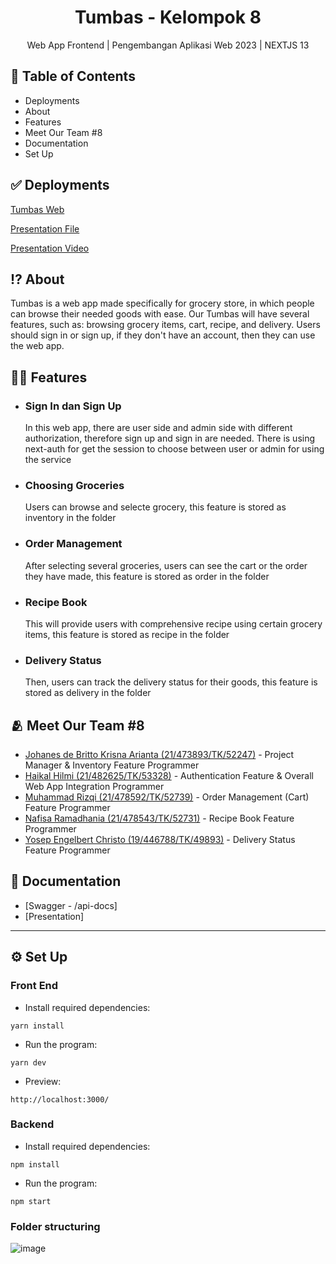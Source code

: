 <h1 align="center">
  Tumbas - Kelompok 8
</h1>
<p align="center">Web App Frontend | Pengembangan Aplikasi Web 2023 | NEXTJS 13</p>

## 📃 Table of Contents

- Deployments
- About
- Features
- Meet Our Team #8
- Documentation
- Set Up

## ✅ Deployments
[Tumbas Web](https://paw-fe.vercel.app/auth/signin)

[Presentation File](https://www.canva.com/design/DAF2SK5hvP8/AmLq3Wj1Asd-cK6vzOTnIQ/view?utm_content=DAF2SK5hvP8&utm_campaign=designshare&utm_medium=link&utm_source=editor)

[Presentation Video](https://paw-fe.vercel.app/auth/signin)

## ⁉️ About

Tumbas is a web app made specifically for grocery store, in which people can browse their needed goods with ease. Our Tumbas will have several features, such as: browsing grocery items, cart, recipe, and delivery. Users should sign in or sign up, if they don't have an account, then they can use the web app.

## 😵‍💫 Features

- ### Sign In dan Sign Up<br>
  In this web app, there are user side and admin side with different authorization, therefore sign up and sign in are needed. There is using next-auth for get the session to choose between user or admin for using the service<br>
- ### Choosing Groceries<br>
  Users can browse and selecte grocery, this feature is stored as inventory in the folder<br>
- ### Order Management<br>
  After selecting several groceries, users can see the cart or the order they have made, this feature is stored as order in the folder<br>
- ### Recipe Book<br>
  This will provide users with comprehensive recipe using certain grocery items, this feature is stored as recipe in the folder<br>
- ### Delivery Status<br>
  Then, users can track the delivery status for their goods, this feature is stored as delivery in the folder<br>

## 🫂 Meet Our Team #8

- [Johanes de Britto Krisna Arianta (21/473893/TK/52247)](https://github.com/krisnaarianta) - Project Manager & Inventory Feature Programmer
- [Haikal Hilmi (21/482625/TK/53328)](https://github.com/Harmerz) - Authentication Feature & Overall Web App Integration Programmer
- [Muhammad Rizqi (21/478592/TK/52739)](https://github.com/m-rizqi) - Order Management (Cart) Feature Programmer
- [Nafisa Ramadhania (21/478543/TK/52731)](https://github.com/nafisaramadhania) - Recipe Book Feature Programmer
- [Yosep Engelbert Christo (19/446788/TK/49893)](https://github.com/YosepEChristo) - Delivery Status Feature Programmer

## 📖 Documentation

- [Swagger - /api-docs]
- [Presentation]

<hr/>

## ⚙️ Set Up

### Front End

- Install required dependencies:

```
yarn install
```

- Run the program:

```
yarn dev
```

- Preview:

```
http://localhost:3000/
```

### Backend

- Install required dependencies:

```
npm install
```

- Run the program:

```
npm start
```
### Folder structuring
![image](https://github.com/Harmerz/paw-fe/assets/54217524/e6d67075-514e-4806-b8a8-3e816d213243)
